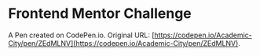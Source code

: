 # Frontend Mentor Challenge

A Pen created on CodePen.io. Original URL: [https://codepen.io/Academic-City/pen/ZEdMLNV](https://codepen.io/Academic-City/pen/ZEdMLNV).

